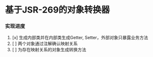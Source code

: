 # 基于JSR-269的对象转换器

### 实现进度
1. [x] 生成内部类并在内部类生成Getter, Setter，外部对象只暴露业务方法  
2. [ ] 两个对象通过注解确认映射关系  
3. [ ] 为存在映射关系的对象生成转换方法
